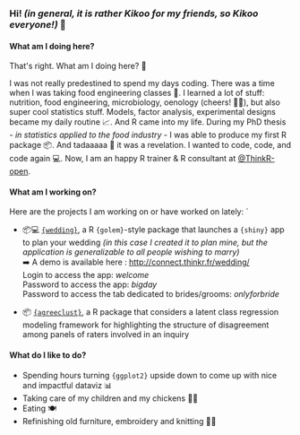 ### Hi! _(in general, it is rather Kikoo for my friends, so Kikoo everyone!)_  👋

#### What am I doing here?

That's right. What am I doing here? 🤔 

I was not really predestined to spend my days coding. There was a time when I was taking food engineering classes 🍲. I learned a lot of stuff: nutrition, food engineering, microbiology, oenology (cheers! 🍇🍷), but also super cool statistics stuff. Models, factor analysis, experimental designs became my daily routine 📈. And R came into my life. During my PhD thesis _- in statistics applied to the food industry -_ I was able to produce my first R package 📦. And tadaaaaa 🎉 it was a revelation. I wanted to code, code, and code again 💻. Now, I am an happy R trainer & R consultant at [@ThinkR-open](https://github.com/ThinkR-open/). 

#### What am I working on?

Here are the projects I am working on or have worked on lately:
`
- 📦💻 [`{wedding}`](https://github.com/ThinkR-open/wedding), a R `{golem}`-style package that launches a `{shiny}` app to plan your wedding _(in this case I created it to plan mine, but the application is generalizable to all people wishing to marry)_ <br />
➡️ A demo is available here : http://connect.thinkr.fr/wedding/ <br />
Login to access the app: _welcome_ <br />
Password to access the app: _bigday_ <br />
Password to access the tab dedicated to brides/grooms: _onlyforbride_

- 📦 [`{agreeclust}`](https://github.com/MargotBr/agreeclust), a R package that considers a latent class regression modeling framework for highlighting the structure of disagreement among panels of raters involved in an inquiry

#### What do I like to do?
 
- Spending hours turning `{ggplot2}` upside down to come up with nice and impactful dataviz 📊
- Taking care of my children and my chickens 🐣🐥
- Eating 🍽️
- Refinishing old furniture, embroidery and knitting 🔨🧶
